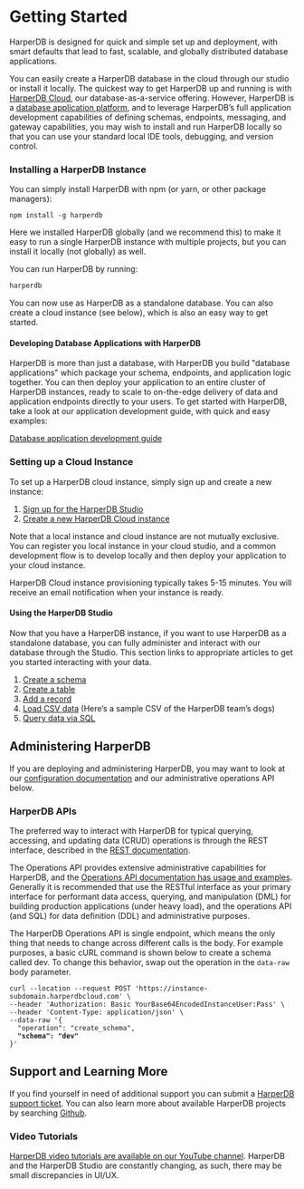 # Getting Started

HarperDB is designed for quick and simple set up and deployment, with smart defaults that lead to fast, scalable, and globally distributed database applications.

You can easily create a HarperDB database in the cloud through our studio or install it locally. The quickest way to get HarperDB up and running is with [HarperDB Cloud](deployments/harperdb-cloud/), our database-as-a-service offering. However, HarperDB is a [database application platform](developers/applications/), and to leverage HarperDB’s full application development capabilities of defining schemas, endpoints, messaging, and gateway capabilities, you may wish to install and run HarperDB locally so that you can use your standard local IDE tools, debugging, and version control.

### Installing a HarperDB Instance

You can simply install HarperDB with npm (or yarn, or other package managers):

```shell
npm install -g harperdb
```

Here we installed HarperDB globally (and we recommend this) to make it easy to run a single HarperDB instance with multiple projects, but you can install it locally (not globally) as well.

You can run HarperDB by running:

```javascript
harperdb
```

You can now use as HarperDB as a standalone database. You can also create a cloud instance (see below), which is also an easy way to get started.

#### Developing Database Applications with HarperDB

HarperDB is more than just a database, with HarperDB you build "database applications" which package your schema, endpoints, and application logic together. You can then deploy your application to an entire cluster of HarperDB instances, ready to scale to on-the-edge delivery of data and application endpoints directly to your users. To get started with HarperDB, take a look at our application development guide, with quick and easy examples:

[Database application development guide](developers/applications/)

### Setting up a Cloud Instance

To set up a HarperDB cloud instance, simply sign up and create a new instance:

1. [Sign up for the HarperDB Studio](https://studio.harperdb.io/sign-up)
2. [Create a new HarperDB Cloud instance](administration/harperdb-studio/instances.md#Create-a-New-Instance)

Note that a local instance and cloud instance are not mutually exclusive. You can register you local instance in your cloud studio, and a common development flow is to develop locally and then deploy your application to your cloud instance.

HarperDB Cloud instance provisioning typically takes 5-15 minutes. You will receive an email notification when your instance is ready.

#### Using the HarperDB Studio

Now that you have a HarperDB instance, if you want to use HarperDB as a standalone database, you can fully administer and interact with our database through the Studio. This section links to appropriate articles to get you started interacting with your data.

1. [Create a schema](administration/harperdb-studio/manage-schemas-browse-data.md#Create-a-Schema)
2. [Create a table](administration/harperdb-studio/manage-schemas-browse-data.md#create-a-table)
3. [Add a record](administration/harperdb-studio/manage-schemas-browse-data.md#add-a-record)
4. [Load CSV data](administration/harperdb-studio/manage-schemas-browse-data.md#load-csv-data) (Here’s a sample CSV of the HarperDB team’s dogs)
5. [Query data via SQL](administration/harperdb-studio/query-instance-data.md)

## Administering HarperDB

If you are deploying and administering HarperDB, you may want to look at our [configuration documentation](deployments/configuration.md) and our administrative operations API below.

### HarperDB APIs

The preferred way to interact with HarperDB for typical querying, accessing, and updating data (CRUD) operations is through the REST interface, described in the [REST documentation](developers/rest.md).

The Operations API provides extensive administrative capabilities for HarperDB, and the [Operations API documentation has usage and examples](developers/operations-api/). Generally it is recommended that use the RESTful interface as your primary interface for performant data access, querying, and manipulation (DML) for building production applications (under heavy load), and the operations API (and SQL) for data definition (DDL) and administrative purposes.

The HarperDB Operations API is single endpoint, which means the only thing that needs to change across different calls is the body. For example purposes, a basic cURL command is shown below to create a schema called dev. To change this behavior, swap out the operation in the `data-raw` body parameter.

<pre><code>curl --location --request POST 'https://instance-subdomain.harperdbcloud.com' \
--header 'Authorization: Basic YourBase64EncodedInstanceUser:Pass' \
--header 'Content-Type: application/json' \
--data-raw '{
  "operation": "create_schema",
<strong>  "schema": "dev"
</strong>}'
</code></pre>

## Support and Learning More

If you find yourself in need of additional support you can submit a [HarperDB support ticket](https://harperdbhelp.zendesk.com/hc/en-us/requests/new). You can also learn more about available HarperDB projects by searching [Github](https://github.com/search?q=harperdb).

### Video Tutorials

[HarperDB video tutorials are available on our YouTube channel](https://www.youtube.com/@harperdbio). HarperDB and the HarperDB Studio are constantly changing, as such, there may be small discrepancies in UI/UX.
